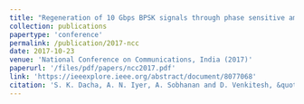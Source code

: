 ```yaml
---
title: "Regeneration of 10 Gbps BPSK signals through phase sensitive amplification coupled with injection locking"
collection: publications
papertype: 'conference'
permalink: /publication/2017-ncc
date: 2017-10-23
venue: 'National Conference on Communications, India (2017)'
paperurl: '/files/pdf/papers/ncc2017.pdf'
link: 'https://ieeexplore.ieee.org/abstract/document/8077068'
citation: 'S. K. Dacha, A. N. Iyer, A. Sobhanan and D. Venkitesh, &quot;Regeneration of 10 Gbps BPSK signals through phase sensitive amplification coupled with injection locking,&quot; 2017 Twenty-third National Conference on Communications (NCC), Chennai, 2017, pp. 1-6, doi: 10.1109/NCC.2017.8077068'
---
```

